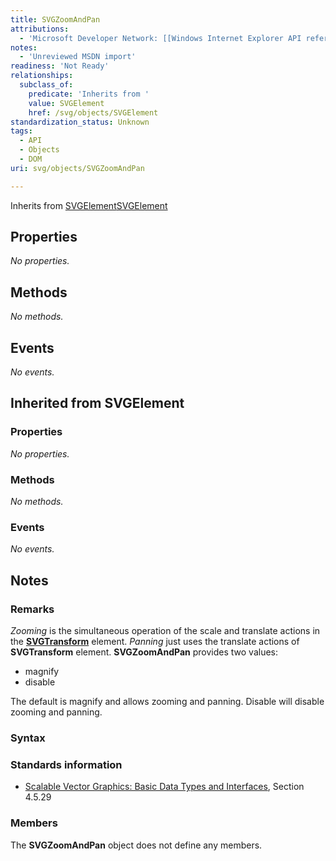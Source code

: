```yaml
---
title: SVGZoomAndPan
attributions:
  - 'Microsoft Developer Network: [[Windows Internet Explorer API reference](http://msdn.microsoft.com/en-us/library/ie/hh828809%28v=vs.85%29.aspx) Article]'
notes:
  - 'Unreviewed MSDN import'
readiness: 'Not Ready'
relationships:
  subclass_of:
    predicate: 'Inherits from '
    value: SVGElement
    href: /svg/objects/SVGElement
standardization_status: Unknown
tags:
  - API
  - Objects
  - DOM
uri: svg/objects/SVGZoomAndPan

---
```

Inherits from [SVGElement](/svg/objects/SVGElement)[SVGElement](/svg/objects/SVGElement)

## Properties

*No properties.*

## Methods

*No methods.*

## Events

*No events.*

## Inherited from SVGElement

### Properties

*No properties.*

### Methods

*No methods.*

### Events

*No events.*

## Notes

### Remarks

*Zooming* is the simultaneous operation of the scale and translate actions in the [**SVGTransform**](/svg/objects/SVGTransform) element. *Panning* just uses the translate actions of **SVGTransform** element. **SVGZoomAndPan** provides two values:

-   magnify
-   disable

The default is magnify and allows zooming and panning. Disable will disable zooming and panning.

### Syntax

### Standards information

-   [Scalable Vector Graphics: Basic Data Types and Interfaces](http://go.microsoft.com/fwlink/p/?linkid=204732), Section 4.5.29

### Members

The **SVGZoomAndPan** object does not define any members.
